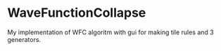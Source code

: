 # WaveFunctionCollapse
 My implementation of WFC algoritm with gui for making tile rules and 3 generators.
